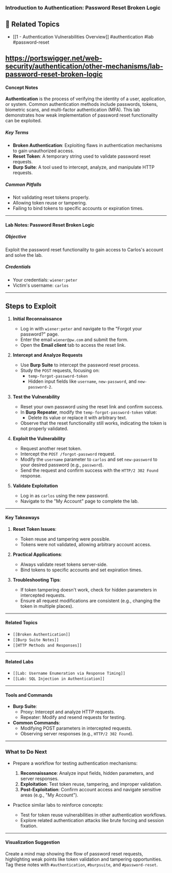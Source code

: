 ### **Introduction to Authentication: Password Reset Broken Logic**
## 🔗 Related Topics
- [[1 - Authentication Vulnerabilities Overview]]
#authentication #lab #password-reset 

https://portswigger.net/web-security/authentication/other-mechanisms/lab-password-reset-broken-logic
---

#### **Concept Notes**

**Authentication** is the process of verifying the identity of a user, application, or system. Common authentication methods include passwords, tokens, biometric scans, and multi-factor authentication (MFA). This lab demonstrates how weak implementation of password reset functionality can be exploited.

##### **Key Terms**

- **Broken Authentication**: Exploiting flaws in authentication mechanisms to gain unauthorized access.
- **Reset Token**: A temporary string used to validate password reset requests.
- **Burp Suite**: A tool used to intercept, analyze, and manipulate HTTP requests.

##### **Common Pitfalls**

- Not validating reset tokens properly.
- Allowing token reuse or tampering.
- Failing to bind tokens to specific accounts or expiration times.

---

#### **Lab Notes: Password Reset Broken Logic**

##### **Objective**

Exploit the password reset functionality to gain access to Carlos's account and solve the lab.

##### **Credentials**

- Your credentials: `wiener:peter`
- Victim's username: `carlos`
---
## Steps to Exploit

1. **Initial Reconnaissance**
    
    - Log in with `wiener:peter` and navigate to the "Forgot your password?" page.
    - Enter the email `wiener@pw.com` and submit the form.
    - Open the **Email client** tab to access the reset link.
2. **Intercept and Analyze Requests**
    
    - Use **Burp Suite** to intercept the password reset process.
    - Study the `POST` requests, focusing on:
        - `temp-forgot-password-token`
        - Hidden input fields like `username`, `new-password`, and `new-password-2`.
3. **Test the Vulnerability**
    
    - Reset your own password using the reset link and confirm success.
    - In **Burp Repeater**, modify the `temp-forgot-password-token` value:
        - Delete its value or replace it with arbitrary text.
    - Observe that the reset functionality still works, indicating the token is not properly validated.
4. **Exploit the Vulnerability**
    
    - Request another reset token.
    - Intercept the `POST /forgot-password` request.
    - Modify the `username` parameter to `carlos` and set `new-password` to your desired password (e.g., `password`).
    - Send the request and confirm success with the `HTTP/2 302 Found` response.
5. **Validate Exploitation**
    
    - Log in as `carlos` using the new password.
    - Navigate to the "My Account" page to complete the lab.

---

#### **Key Takeaways**

1. **Reset Token Issues**:
    
    - Token reuse and tampering were possible.
    - Tokens were not validated, allowing arbitrary account access.
2. **Practical Applications**:
    
    - Always validate reset tokens server-side.
    - Bind tokens to specific accounts and set expiration times.
3. **Troubleshooting Tips**:
    
    - If token tampering doesn't work, check for hidden parameters in intercepted requests.
    - Ensure all request modifications are consistent (e.g., changing the token in multiple places).

---

#### **Related Topics**

- `[[Broken Authentication]]`
- `[[Burp Suite Notes]]`
- `[[HTTP Methods and Responses]]`

---

#### **Related Labs**

- `[[Lab: Username Enumeration via Response Timing]]`
- `[[Lab: SQL Injection in Authentication]]`

---

#### **Tools and Commands**

- **Burp Suite**:
    - Proxy: Intercept and analyze HTTP requests.
    - Repeater: Modify and resend requests for testing.
- **Common Commands**:
    - Modifying POST parameters in intercepted requests.
    - Observing server responses (e.g., `HTTP/2 302 Found`).

---

### **What to Do Next**

- Prepare a workflow for testing authentication mechanisms:
    
    1. **Reconnaissance**: Analyze input fields, hidden parameters, and server responses.
    2. **Exploitation**: Test token reuse, tampering, and improper validation.
    3. **Post-Exploitation**: Confirm account access and navigate sensitive areas (e.g., "My Account").
- Practice similar labs to reinforce concepts:
    
    - Test for token reuse vulnerabilities in other authentication workflows.
    - Explore related authentication attacks like brute forcing and session fixation.

---

#### **Visualization Suggestion**

Create a mind map showing the flow of password reset requests, highlighting weak points like token validation and tampering opportunities. Tag these notes with `#authentication`, `#burpsuite`, and `#password-reset`.